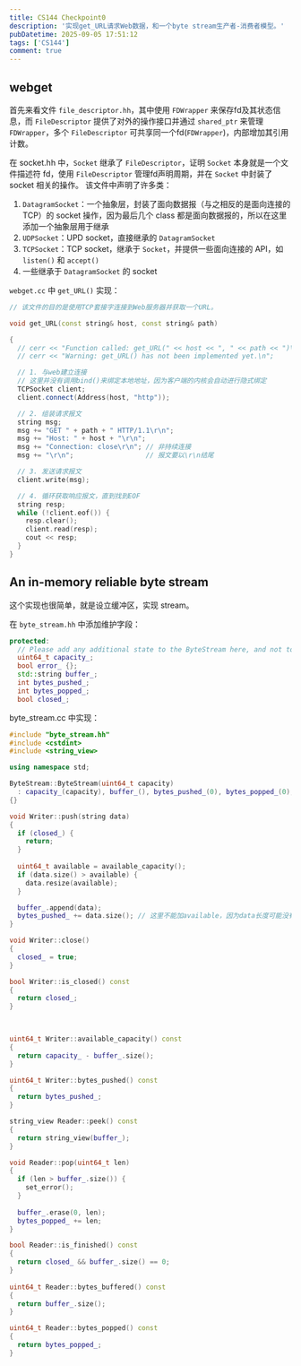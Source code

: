 ```yaml
---
title: CS144 Checkpoint0
description: '实现get_URL请求Web数据，和一个byte stream生产者-消费者模型。'
pubDatetime: 2025-09-05 17:51:12
tags: ['CS144']
comment: true
---
```



## webget

首先来看文件 `file_descriptor.hh`，其中使用 `FDWrapper` 来保存fd及其状态信息，而 `FileDescriptor` 提供了对外的操作接口并通过 `shared_ptr` 来管理 `FDWrapper`，多个 `FileDescriptor` 可共享同一个fd(`FDWrapper`)，内部增加其引用计数。

在 socket.hh 中，`Socket` 继承了 `FileDescriptor`，证明 `Socket` 本身就是一个文件描述符 fd，使用 `FileDescriptor` 管理fd声明周期，并在 `Socket` 中封装了 socket 相关的操作。
该文件中声明了许多类：

1. `DatagramSocket`：一个抽象层，封装了面向数据报（与之相反的是面向连接的 TCP）的 socket 操作，因为最后几个 class 都是面向数据报的，所以在这里添加一个抽象层用于继承
2. `UDPSocket`：UPD socket，直接继承的 `DatagramSocket`
3. `TCPSocket`：TCP socket，继承于 `Socket`，并提供一些面向连接的 API，如 `listen()` 和 `accept()`
4. 一些继承于 `DatagramSocket` 的 socket

`webget.cc` 中 `get_URL()` 实现：

```cpp
// 该文件的目的是使用TCP套接字连接到Web服务器并获取一个URL。

void get_URL(const string& host, const string& path)

{
  // cerr << "Function called: get_URL(" << host << ", " << path << ")\n";
  // cerr << "Warning: get_URL() has not been implemented yet.\n";

  // 1. 与web建立连接
  // 这里并没有调用bind()来绑定本地地址，因为客户端的内核会自动进行隐式绑定
  TCPSocket client;
  client.connect(Address(host, "http"));

  // 2. 组装请求报文
  string msg;
  msg += "GET " + path + " HTTP/1.1\r\n";
  msg += "Host: " + host + "\r\n";
  msg += "Connection: close\r\n"; // 非持续连接
  msg += "\r\n";                  // 报文要以\r\n结尾

  // 3. 发送请求报文
  client.write(msg);

  // 4. 循环获取响应报文，直到找到EOF
  string resp;
  while (!client.eof()) {
    resp.clear();
    client.read(resp);
    cout << resp;
  }
}
```

## An in-memory reliable byte stream

这个实现也很简单，就是设立缓冲区，实现 stream。

在 `byte_stream.hh` 中添加维护字段：

```cpp
protected:
  // Please add any additional state to the ByteStream here, and not to the Writer and Reader interfaces.
  uint64_t capacity_;
  bool error_ {};
  std::string buffer_;
  int bytes_pushed_;
  int bytes_popped_;
  bool closed_;
```

byte_stream.cc 中实现：

```cpp
#include "byte_stream.hh"
#include <cstdint>
#include <string_view>

using namespace std;

ByteStream::ByteStream(uint64_t capacity)
  : capacity_(capacity), buffer_(), bytes_pushed_(0), bytes_popped_(0), closed_(false)
{}

void Writer::push(string data)
{
  if (closed_) {
    return;
  }
  
  uint64_t available = available_capacity();
  if (data.size() > available) {
    data.resize(available);
  }

  buffer_.append(data);
  bytes_pushed_ += data.size(); // 这里不能加available，因为data长度可能没有溢出
}

void Writer::close()
{
  closed_ = true;
}

bool Writer::is_closed() const
{
  return closed_;
}

  

uint64_t Writer::available_capacity() const
{
  return capacity_ - buffer_.size();
}

uint64_t Writer::bytes_pushed() const
{
  return bytes_pushed_;
}

string_view Reader::peek() const
{
  return string_view(buffer_);
}

void Reader::pop(uint64_t len)
{
  if (len > buffer_.size()) {
    set_error();
  }
  
  buffer_.erase(0, len);
  bytes_popped_ += len;
}

bool Reader::is_finished() const
{
  return closed_ && buffer_.size() == 0;
}
  
uint64_t Reader::bytes_buffered() const
{
  return buffer_.size();
}

uint64_t Reader::bytes_popped() const
{
  return bytes_popped_;
}
```
